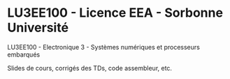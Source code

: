 # LU3EE100 - Licence EEA - Sorbonne Université

LU3EE100 - Electronique 3 - Systèmes numériques et processeurs embarqués

Slides de cours, corrigés des TDs, code assembleur, etc.
